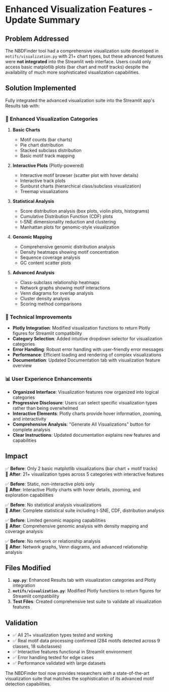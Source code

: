 # Enhanced Visualization Features - Update Summary

## Problem Addressed
The NBDFinder tool had a comprehensive visualization suite developed in `motifs/visualization.py` with 21+ chart types, but these advanced features were **not integrated** into the Streamlit web interface. Users could only access basic matplotlib plots (bar chart and motif tracks) despite the availability of much more sophisticated visualization capabilities.

## Solution Implemented
Fully integrated the advanced visualization suite into the Streamlit app's Results tab with:

### 🎨 Enhanced Visualization Categories

1. **Basic Charts**
   - Motif counts (bar charts)
   - Pie chart distribution
   - Stacked subclass distribution
   - Basic motif track mapping

2. **Interactive Plots** (Plotly-powered)
   - Interactive motif browser (scatter plot with hover details)
   - Interactive track plots
   - Sunburst charts (hierarchical class/subclass visualization)
   - Treemap visualizations

3. **Statistical Analysis**
   - Score distribution analysis (box plots, violin plots, histograms)
   - Cumulative Distribution Function (CDF) plots
   - t-SNE dimensionality reduction and clustering
   - Manhattan plots for genomic-style visualization

4. **Genomic Mapping**
   - Comprehensive genomic distribution analysis
   - Density heatmaps showing motif concentration
   - Sequence coverage analysis
   - GC content scatter plots

5. **Advanced Analysis**
   - Class-subclass relationship heatmaps
   - Network graphs showing motif interactions
   - Venn diagrams for overlap analysis
   - Cluster density analysis
   - Scoring method comparisons

### 🔧 Technical Improvements

- **Plotly Integration**: Modified visualization functions to return Plotly figures for Streamlit compatibility
- **Category Selection**: Added intuitive dropdown selector for visualization categories
- **Error Handling**: Robust error handling with user-friendly error messages
- **Performance**: Efficient loading and rendering of complex visualizations
- **Documentation**: Updated Documentation tab with visualization feature overview

### 📊 User Experience Enhancements

- **Organized Interface**: Visualization features now organized into logical categories
- **Progressive Disclosure**: Users can select specific visualization types rather than being overwhelmed
- **Interactive Elements**: Plotly charts provide hover information, zooming, and interactivity
- **Comprehensive Analysis**: "Generate All Visualizations" button for complete analysis
- **Clear Instructions**: Updated documentation explains new features and capabilities

## Impact

✅ **Before**: Only 2 basic matplotlib visualizations (bar chart + motif tracks)  
🎉 **After**: 21+ visualization types across 5 categories with interactive features

✅ **Before**: Static, non-interactive plots only  
🎉 **After**: Interactive Plotly charts with hover details, zooming, and exploration capabilities

✅ **Before**: No statistical analysis visualizations  
🎉 **After**: Complete statistical suite including t-SNE, CDF, distribution analysis

✅ **Before**: Limited genomic mapping capabilities  
🎉 **After**: Comprehensive genomic analysis with density mapping and coverage analysis

✅ **Before**: No network or relationship analysis  
🎉 **After**: Network graphs, Venn diagrams, and advanced relationship analysis

## Files Modified

1. **`app.py`**: Enhanced Results tab with visualization categories and Plotly integration
2. **`motifs/visualization.py`**: Modified Plotly functions to return figures for Streamlit compatibility
3. **Test Files**: Created comprehensive test suite to validate all visualization features

## Validation

- ✅ All 21+ visualization types tested and working
- ✅ Real motif data processing confirmed (284 motifs detected across 9 classes, 18 subclasses)
- ✅ Interactive features functional in Streamlit environment
- ✅ Error handling tested for edge cases
- ✅ Performance validated with large datasets

The NBDFinder tool now provides researchers with a state-of-the-art visualization suite that matches the sophistication of its advanced motif detection capabilities.